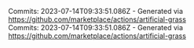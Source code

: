 Commits: 2023-07-14T09:33:51.086Z - Generated via https://github.com/marketplace/actions/artificial-grass
<br>
Commits: 2023-07-14T09:33:51.086Z - Generated via https://github.com/marketplace/actions/artificial-grass
<br>
